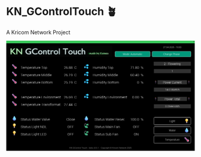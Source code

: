 # KN_GControlTouch 🪴
A Kricom Network Project

![KN_GControlTouch Preview](https://github.com/Eveneo/KN_GControlTouch/blob/main/.github/KN_GControl_Touch_Preview_beta_v0_0_1_1.png)
